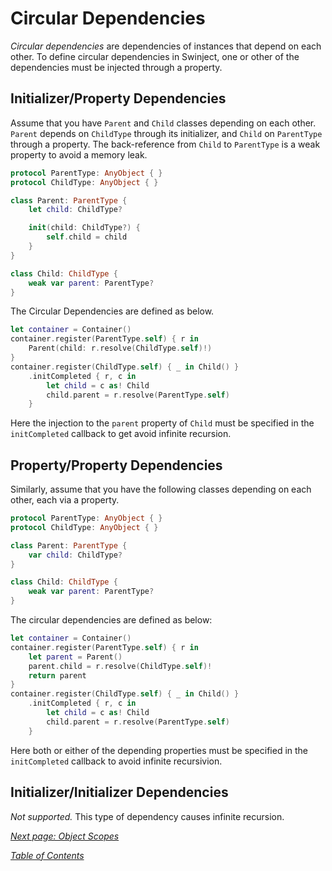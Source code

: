 # Circular Dependencies

_Circular dependencies_ are dependencies of instances that depend on each other. To define circular dependencies in Swinject, one or other of the dependencies must be injected through a property.

## Initializer/Property Dependencies

Assume that you have `Parent` and `Child` classes depending on each other. `Parent` depends on `ChildType` through its initializer, and `Child` on `ParentType` through a property. The back-reference from `Child` to `ParentType` is a weak property to avoid a memory leak.

```swift
protocol ParentType: AnyObject { }
protocol ChildType: AnyObject { }

class Parent: ParentType {
    let child: ChildType?

    init(child: ChildType?) {
        self.child = child
    }
}

class Child: ChildType {
    weak var parent: ParentType?
}
```

The Circular Dependencies are defined as below.

```swift
let container = Container()
container.register(ParentType.self) { r in
    Parent(child: r.resolve(ChildType.self)!)
}
container.register(ChildType.self) { _ in Child() }
    .initCompleted { r, c in
        let child = c as! Child
        child.parent = r.resolve(ParentType.self)
    }
```

Here the injection to the `parent` property of `Child` must be specified in the `initCompleted` callback to get avoid infinite recursion.

## Property/Property Dependencies

Similarly, assume that you have the following classes depending on each other, each via a property.

```swift
protocol ParentType: AnyObject { }
protocol ChildType: AnyObject { }

class Parent: ParentType {
    var child: ChildType?
}

class Child: ChildType {
    weak var parent: ParentType?
}
```

The circular dependencies are defined as below:

```swift
let container = Container()
container.register(ParentType.self) { r in
    let parent = Parent()
    parent.child = r.resolve(ChildType.self)!
    return parent
}
container.register(ChildType.self) { _ in Child() }
    .initCompleted { r, c in
        let child = c as! Child
        child.parent = r.resolve(ParentType.self)
    }
```

Here both or either of the depending properties must be specified in the `initCompleted` callback to avoid infinite recursivion.

## Initializer/Initializer Dependencies

_Not supported._ This type of dependency causes infinite recursion.

_[Next page: Object Scopes](ObjectScopes.md)_

_[Table of Contents](README.md)_
